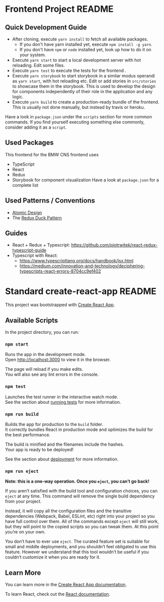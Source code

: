 # Frontend Project README

## Quick Development Guide
- After cloning, execute `yarn install` to fetch all available packages.
  - If you don't have yarn installed yet, execute `npm install -g yarn`.
  - If you don't have `npm` or `node` installed yet, look up how to do it on your system.
- Execute `yarn start` to start a local development server with hot reloading. Edit some files.
- Execute `yarn test` to execute the tests for the frontend .
- Execute `yarn storybook` to start storybook in a similar modus operandi as `yarn start`, with hot reloading etc. Edit or add stories in `src/stories` to showcase them in the storybook. This is used to develop the design for components independently of their role in the application and any logic.
- Execute `yarn build` to create a production-ready bundle of the frontend. This is usually not done manually, but instead by travis or heroku.

Have a look in `package.json` under the `scripts` section for more common commands.
If you find yourself executing something else commonly, consider adding it as a `script`.

## Used Packages
This frontend for the BMW CNS frontend uses
- TypeScript
- React
- Redux
- Storybook for component visualization
Have a look at `package.json` for a complete list

## Used Patterns / Conventions
- [Atomic Design](http://bradfrost.com/blog/post/atomic-web-design/)
- The [Redux Duck Pattern](https://github.com/erikras/ducks-modular-redux)

## Guides
- React + Redux + Typescript: https://github.com/piotrwitek/react-redux-typescript-guide
- Typescript with React:
  - https://www.typescriptlang.org/docs/handbook/jsx.html
  - https://medium.com/innovation-and-technology/deciphering-typescripts-react-errors-8704cc9ef402


# Standard create-react-app README

This project was bootstrapped with [Create React App](https://github.com/facebook/create-react-app).

## Available Scripts

In the project directory, you can run:

### `npm start`

Runs the app in the development mode.<br>
Open [http://localhost:3000](http://localhost:3000) to view it in the browser.

The page will reload if you make edits.<br>
You will also see any lint errors in the console.

### `npm test`

Launches the test runner in the interactive watch mode.<br>
See the section about [running tests](https://facebook.github.io/create-react-app/docs/running-tests) for more information.

### `npm run build`

Builds the app for production to the `build` folder.<br>
It correctly bundles React in production mode and optimizes the build for the best performance.

The build is minified and the filenames include the hashes.<br>
Your app is ready to be deployed!

See the section about [deployment](https://facebook.github.io/create-react-app/docs/deployment) for more information.

### `npm run eject`

**Note: this is a one-way operation. Once you `eject`, you can’t go back!**

If you aren’t satisfied with the build tool and configuration choices, you can `eject` at any time. This command will remove the single build dependency from your project.

Instead, it will copy all the configuration files and the transitive dependencies (Webpack, Babel, ESLint, etc) right into your project so you have full control over them. All of the commands except `eject` will still work, but they will point to the copied scripts so you can tweak them. At this point you’re on your own.

You don’t have to ever use `eject`. The curated feature set is suitable for small and middle deployments, and you shouldn’t feel obligated to use this feature. However we understand that this tool wouldn’t be useful if you couldn’t customize it when you are ready for it.

## Learn More

You can learn more in the [Create React App documentation](https://facebook.github.io/create-react-app/docs/getting-started).

To learn React, check out the [React documentation](https://reactjs.org/).
